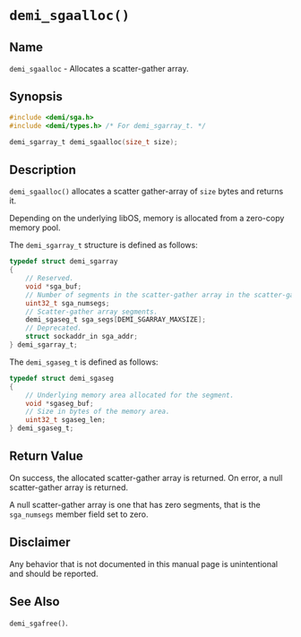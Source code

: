 
# `demi_sgaalloc()`

## Name

`demi_sgaalloc` - Allocates a scatter-gather array.

## Synopsis

```c
#include <demi/sga.h>
#include <demi/types.h> /* For demi_sgarray_t. */

demi_sgarray_t demi_sgaalloc(size_t size);
```

## Description

`demi_sgaalloc()` allocates a scatter gather-array of `size` bytes and returns it.

Depending on the underlying libOS, memory is allocated from a zero-copy memory pool.

The `demi_sgarray_t` structure is defined as follows:

```c
typedef struct demi_sgarray
{
    // Reserved.
    void *sga_buf;
    // Number of segments in the scatter-gather array in the scatter-gather array.
    uint32_t sga_numsegs;
    // Scatter-gather array segments.
    demi_sgaseg_t sga_segs[DEMI_SGARRAY_MAXSIZE];
    // Deprecated.
    struct sockaddr_in sga_addr;
} demi_sgarray_t;
```

The `demi_sgaseg_t` is defined as follows:

```c
typedef struct demi_sgaseg
{
    // Underlying memory area allocated for the segment.
    void *sgaseg_buf;
    // Size in bytes of the memory area.
    uint32_t sgaseg_len;
} demi_sgaseg_t;
```

## Return Value

On success, the allocated scatter-gather array is returned. On error, a null scatter-gather array is returned.

A null scatter-gather array is one that has zero segments, that is the `sga_numsegs` member field set to zero.

## Disclaimer

Any behavior that is not documented in this manual page is unintentional and should be reported.

## See Also

`demi_sgafree()`.
